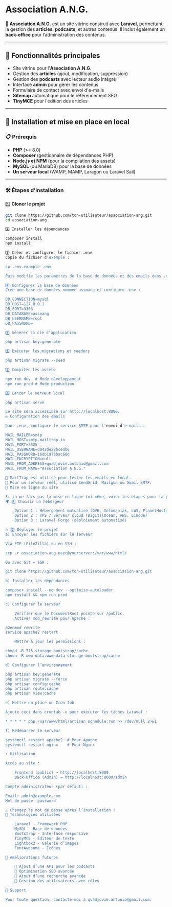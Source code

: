 # **Association A.N.G.**

📢 **Association A.N.G.** est un site vitrine construit avec **Laravel**, permettant la gestion des **articles**, **podcasts**, et autres contenus. Il inclut également un **back-office** pour l’administration des contenus.

---

## **📌 Fonctionnalités principales**
- Site vitrine pour l'**Association A.N.G.**
- Gestion des **articles** (ajout, modification, suppression)
- Gestion des **podcasts** avec lecteur audio intégré
- Interface **admin** pour gérer les contenus
- Formulaire de contact avec envoi d'e-mails
- **Sitemap** automatique pour le référencement SEO
- **TinyMCE** pour l'édition des articles

---

## **🚀 Installation et mise en place en local**

### **📋 Prérequis**
- **PHP** (>= 8.0)
- **Composer** (gestionnaire de dépendances PHP)
- **Node.js et NPM** (pour la compilation des assets)
- **MySQL** (ou MariaDB) pour la base de données
- **Un serveur local** (WAMP, MAMP, Laragon ou Laravel Sail)

---

### **🛠 Étapes d’installation**

1️⃣ **Cloner le projet**
```sh
git clone https://github.com/ton-utilisateur/association-ang.git
cd association-ang

2️⃣ Installer les dépendances

composer install
npm install

3️⃣ Créer et configurer le fichier .env
Copie du fichier d'exemple :

cp .env.example .env

Puis modifie les paramètres de la base de données et des emails dans .env.

4️⃣ Configurer la base de données
Crée une base de données nommée assoang et configure .env :

DB_CONNECTION=mysql
DB_HOST=127.0.0.1
DB_PORT=3306
DB_DATABASE=assoang
DB_USERNAME=root
DB_PASSWORD=

5️⃣ Générer la clé d’application

php artisan key:generate

6️⃣ Exécuter les migrations et seeders

php artisan migrate --seed

7️⃣ Compiler les assets

npm run dev  # Mode développement
npm run prod # Mode production

8️⃣ Lancer le serveur local

php artisan serve

Le site sera accessible sur http://localhost:8000.
✉️ Configuration des emails

Dans .env, configure le service SMTP pour l'envoi d'e-mails :

MAIL_MAILER=smtp
MAIL_HOST=smtp.mailtrap.io
MAIL_PORT=2525
MAIL_USERNAME=d042de28bcedb6
MAIL_PASSWORD=16db1976bac66d
MAIL_ENCRYPTION=null
MAIL_FROM_ADDRESS=quadjovie.antonio@gmail.com
MAIL_FROM_NAME="Association A.N.G."

🔹 MailTrap est utilisé pour tester les emails en local.
🔹 Pour un serveur réel, utilise SendGrid, Mailgun ou Gmail SMTP.
🔗 Mise en ligne du site

Si tu ne fais pas la mise en ligne toi-même, voici les étapes pour la personne en charge.
🌍 1️⃣ Choisir un hébergeur

    Option 1 : Hébergement mutualisé (OVH, Infomaniak, LWS, PlanetHoster)
    Option 2 : VPS / Serveur cloud (DigitalOcean, AWS, Linode)
    Option 3 : Laravel Forge (déploiement automatisé)

🔥 2️⃣ Déployer le projet
a) Envoyer les fichiers sur le serveur

Via FTP (FileZilla) ou en SSH :

scp -r association-ang user@yourserver:/var/www/html/

Ou avec Git + SSH :

git clone https://github.com/ton-utilisateur/association-ang.git

b) Installer les dépendances

composer install --no-dev --optimize-autoloader
npm install && npm run prod

c) Configurer le serveur

    Vérifier que le DocumentRoot pointe sur /public.
    Activer mod_rewrite pour Apache :

a2enmod rewrite
service apache2 restart

    Mettre à jour les permissions :

chmod -R 775 storage bootstrap/cache
chown -R www-data:www-data storage bootstrap/cache

d) Configurer l’environnement

php artisan key:generate
php artisan migrate --force
php artisan config:cache
php artisan route:cache
php artisan view:cache

e) Mettre en place un Cron Job

Ajoute ceci dans crontab -e pour exécuter les tâches Laravel :

* * * * * php /var/www/html/artisan schedule:run >> /dev/null 2>&1

f) Redémarrer le serveur

systemctl restart apache2  # Pour Apache
systemctl restart nginx    # Pour Nginx

⚡ Utilisation

Accès au site :

    Frontend (public) → http://localhost:8000
    Back-Office (Admin) → http://localhost:8000/admin

Compte administrateur (par défaut) :

Email: admin@example.com
Mot de passe: password

⚠️ Changez le mot de passe après l’installation !
📜 Technologies utilisées

    Laravel - Framework PHP
    MySQL - Base de données
    Bootstrap - Interface responsive
    TinyMCE - Éditeur de texte
    Lightbox2 - Galerie d’images
    FontAwesome - Icônes

📌 Améliorations futures

    🔹 Ajout d’une API pour les podcasts
    🔹 Optimisation SEO avancée
    🔹 Ajout d’une recherche avancée
    🔹 Gestion des utilisateurs avec rôles

📩 Support

Pour toute question, contacte-moi à quadjovie.antonio@gmail.com.